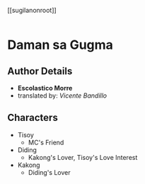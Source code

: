 [[sugilanonroot]]
```toc
```

# Daman sa Gugma

## Author Details
- **Escolastico Morre**
- translated by: *Vicente Bandillo*

## Characters
- Tisoy
	- MC's Friend
- Diding
	- Kakong's Lover, Tisoy's Love Interest
- Kakong
	- Diding's Lover